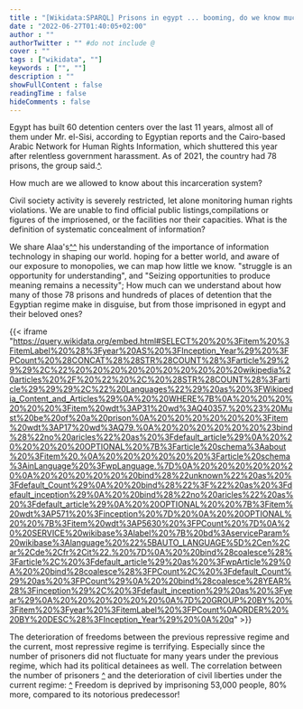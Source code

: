 ```yaml
---
title : "[Wikidata:SPARQL] Prisons in egypt ... booming, do we know much about them?"
date : "2022-06-27T01:40:05+02:00"
author : ""
authorTwitter : "" #do not include @
cover : ""
tags : ["wikidata", ""]
keywords : ["", ""]
description : ""
showFullContent : false
readingTime : false
hideComments : false
---
```


Egypt has built 60 detention centers over the last 11 years, almost all of them under Mr. el-Sisi, according to Egyptian reports and the Cairo-based Arabic Network for Human Rights Information, which shuttered this year after relentless government harassment. As of 2021, the country had 78 prisons, the group said.[^](https://www.nytimes.com/2022/08/08/world/middleeast/egypts-prisons-conditions.html#:~:text=Egypt%20has%20built%2060%20detention,78%20prisons%2C%20the%20group%20said. "‘A Slow Death’: Egypt’s Political Prisoners Recount Horrific Conditions").

How much are we allowed to know about this incarceration system?

Civil society activity is severely restricted, let alone monitoring human rights violations. We are unable to find official public listings,compilations or figures of the impriosened, or the facilities nor their capacities. What is the definition of systematic concealment of information?

We share Alaa's[^](https://www.accessnow.org/letter-alaa-abd-el-fattah-unlike-not-defeated-yet/)[^](https://www.madamasr.com/en/2017/04/18/opinion/u/a-profile-of-the-activist-outside-his-prison/) his understanding of the importance of information technology in shaping our world. hoping for a better world, and aware of our exposure to monopolies, we can map how little we know. "struggle is an opportunity for understanding", and "Seizing opportunities to produce meaning remains a necessity"; How much can we understand about how many of those 78 prisons and hundreds of places of detention that the Egyptian regime make in disguise, but from those imprisoned in egypt and their beloved ones?


{{< iframe "https://query.wikidata.org/embed.html#SELECT%20%20%3Fitem%20%3FitemLabel%20%28%3Fyear%20AS%20%3FInception_Year%29%20%3FPCount%20%28CONCAT%28%28STR%28COUNT%28%3Farticle%29%29%29%2C%22%20%20%20%20%20%20%20%20%20%20wikipedia%20articles%20%2F%20%22%20%2C%20%28STR%28COUNT%28%3Farticle%29%29%29%2C%22%20Languages%22%29%20as%20%3FWikipedia_Content_and_Articles%29%0A%20%20WHERE%7B%0A%20%20%20%20%20%20%3Fitem%20wdt%3AP31%20wd%3AQ40357.%20%23%20Must%20be%20of%20a%20prison%0A%20%20%20%20%20%20%3Fitem%20wdt%3AP17%20wd%3AQ79.%0A%20%20%20%20%20%20%23bind%28%22no%20aricles%22%20as%20%3Fdefault_article%29%0A%20%20%20%20%20%20OPTIONAL%20%7B%3Farticle%20schema%3Aabout%20%3Fitem%20.%0A%20%20%20%20%20%20%3Farticle%20schema%3AinLanguage%20%3FwpLanguage.%7D%0A%20%20%20%20%20%20%0A%20%20%20%20%20%20bind%28%22unknown%22%20as%20%3Fdefault_Count%29%0A%20%20bind%28%22%3F%22%20as%20%3Fdefault_inception%29%0A%20%20bind%28%22no%20aricles%22%20as%20%3Fdefault_article%29%0A%20%20OPTIONAL%20%20%7B%3Fitem%20wdt%3AP571%20%3Finception%20%7D%20%0A%20%20OPTIONAL%20%20%7B%3Fitem%20wdt%3AP5630%20%3FPCount%20%7D%0A%20%20SERVICE%20wikibase%3Alabel%20%7B%20bd%3AserviceParam%20wikibase%3Alanguage%20%22%5BAUTO_LANGUAGE%5D%2Cen%2Car%2Cde%2Cfr%2Cit%22.%20%7D%0A%20%20bind%28coalesce%28%3Farticle%2C%20%3Fdefault_article%29%20as%20%3FwpArticle%29%0A%20%20bind%28coalesce%28%3FPCount%2C%20%3Fdefault_Count%29%20as%20%3FPCount%29%0A%20%20bind%28coalesce%28YEAR%28%3Finception%29%2C%20%3Fdefault_inception%29%20as%20%3Fyear%29%0A%20%20%20%20%20%20%0A%7D%20GROUP%20BY%20%3Fitem%20%3Fyear%20%3FitemLabel%20%3FPCount%0AORDER%20%20BY%20DESC%28%3FInception_Year%29%20%0A%20q" >}}


The deterioration of freedoms between the previous repressive regime and the current, most repressive regime is terrifying. Especially since the number of prisoners did not fluctuate for many years under the previous regime, which had its political detainees as well. The correlation between the number of prisoners [^](https://www.prisonstudies.org/country/egypt "World Prison Brief|Egypt - (c.66,000 in 2011, c.119,000 in 2021)") and the deterioration of civil liberties under the current regime: [^](https://www.prisonstudies.org/country/egypt "World Prison Brief|Egypt - (Prison population rate (per 100,000 of national population) increased by 41% (83 in 2011,117 in 2021)") Freedom is deprived by imprisoning 53,000 people, 80% more, compared to its notorious predecessor!
